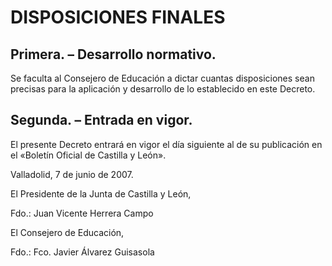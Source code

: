 # **DISPOSICIONES FINALES**

## **Primera. – Desarrollo normativo.** 

Se faculta al Consejero de Educación a dictar cuantas disposiciones sean precisas para la aplicación y desarrollo de lo establecido en este Decreto.

## **Segunda. – Entrada en vigor.**

El presente Decreto entrará en vigor el día siguiente al de su publicación en el «Boletín Oficial de Castilla y León». 

Valladolid, 7 de junio de 2007\.

El Presidente de la Junta de Castilla y León,

Fdo.: Juan Vicente Herrera Campo

El Consejero de Educación,

Fdo.: Fco. Javier Álvarez Guisasola